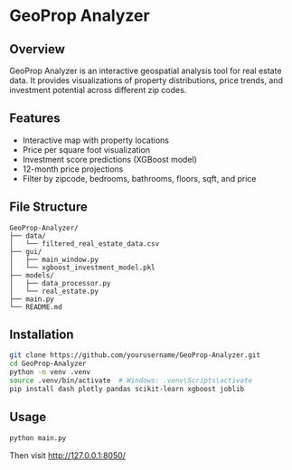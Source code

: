 # GeoProp Analyzer

## Overview
GeoProp Analyzer is an interactive geospatial analysis tool for real estate data. It provides visualizations of property distributions, price trends, and investment potential across different zip codes.

## Features
- Interactive map with property locations
- Price per square foot visualization
- Investment score predictions (XGBoost model)
- 12-month price projections
- Filter by zipcode, bedrooms, bathrooms, floors, sqft, and price

## File Structure
```
GeoProp-Analyzer/
├── data/
│   └── filtered_real_estate_data.csv
├── gui/
│   ├── main_window.py
│   └── xgboost_investment_model.pkl
├── models/
│   ├── data_processor.py
│   └── real_estate.py
├── main.py
└── README.md
```

## Installation
```bash
git clone https://github.com/yourusername/GeoProp-Analyzer.git
cd GeoProp-Analyzer
python -m venv .venv
source .venv/bin/activate  # Windows: .venv\Scripts\activate
pip install dash plotly pandas scikit-learn xgboost joblib
```

## Usage
```bash
python main.py
```
Then visit http://127.0.0.1:8050/
